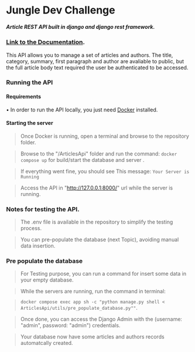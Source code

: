 # Jungle Dev Challenge

##### Article REST API built in django and django rest framework.


### [Link to the Documentation](https://documenter.getpostman.com/view/11867976/Tzz7Mx1M).

This API allows you to manage a set of articles and authors.
The title, category, summary, first paragraph and author are avaliable to public, but the full article body text required the user be authenticated to be accessed.

### Running the API

#### Requirements

• In order to run the API locally, you just need [Docker](https://docs.docker.com) installed.

#### Starting the server

> Once Docker is running, open a terminal and browse to the repository folder.

> Browse to the "/ArticlesApi" folder and run the command: ` docker compose up ` for build/start the database and server .

> If everything went fine, you should see This message: ` Your Server is Running `

> Access the API in "http://127.0.0.1:8000/" url while the server is running.

### Notes for testing the API.

> The .env file is available in the repository to simplify the testing process. 

> You can pre-populate the database (next Topic), avoiding manual data insertion.



### Pre populate the database

>  For Testing purpose, you can run a command for insert some data in your empty database.

>  While the servers are running, run the command in terminal:

>  ` docker compose exec app sh -c "python manage.py shell < ArticlesApi/utils/pre_populate_database.py"" `.

>  Once done, you can access the Django Admin with the (username: "admin", password: "admin") credentials.

>  Your database now have some articles and authors records automatcally created.




